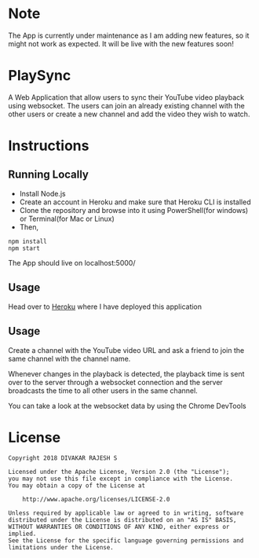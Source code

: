 # Note

The App is currently under maintenance as I am adding new features, so it might not work as expected. It will be live with the new features soon!

# PlaySync

A Web Application that allow users to sync their YouTube video playback using websocket. The users can join an already existing channel with the other users or create a new channel and add the video they wish to watch.

# Instructions

## Running Locally
- Install Node.js
- Create an account in Heroku and make sure that Heroku CLI is installed
- Clone the repository and browse into it using PowerShell(for windows) or Terminal(for Mac or Linux)
- Then,
```
npm install
npm start
```

The App should live on localhost:5000/

## Usage 

Head over to [Heroku](http://youtube-play-sync.herokuapp.com) where I have deployed this application

## Usage 

Create a channel with the YouTube video URL and ask a friend to join the same channel with the channel name.

Whenever changes in the playback is detected, the playback time is sent over to the server through a websocket connection and the server broadcasts the time to all other users in the same channel.

You can take a look at the websocket data by using the Chrome DevTools

# License

    Copyright 2018 DIVAKAR RAJESH S

    Licensed under the Apache License, Version 2.0 (the "License");
    you may not use this file except in compliance with the License.
    You may obtain a copy of the License at

        http://www.apache.org/licenses/LICENSE-2.0

    Unless required by applicable law or agreed to in writing, software
    distributed under the License is distributed on an "AS IS" BASIS,
    WITHOUT WARRANTIES OR CONDITIONS OF ANY KIND, either express or implied.
    See the License for the specific language governing permissions and
    limitations under the License.
